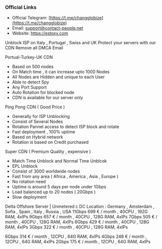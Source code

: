 ### Official Links

- Official Telegram: [https://t.me/changglobize](https://t.me/changglobize)
- Email: support@contact-people.net
- Website: https://estoxy.com


Unblock ISP on Italy , Portugal , Swiss and UK
Protect your servers with our CDN
Remove all DMCA Email 

 Portual-Turkey-UK CDN
- Based on 500 nodes 
- On Match time , it can increase upto 1000 Nodes 
- All Nodes are Hidden and unique to each User
- Able to detect Spy 
- Any Port Support
- Auto Rotation for blocked node 
- CDN is available for our server only


Ping Pong CDN ( Good Price )
- Generally for ISP Unblocking 
- Consist of Several Nodes
- Rotation Pannel access to detect ISP block and rotate 
- Fast deployment , 100% uptime
- Based on Hybrid network 
- Rotation is based on Credit purchased

Super CDN ( Premium Quality , expensive )
- Match Time Unblock and Normal Time Unblcok
- EPL Unblock 
- Consist of 3000 worldwide nodes
- Fast from any area ( Africa , America , Asia , Europe )
- No rotation need 
- Uptime is around 5 days per node under 1Gbps 
- Load balanced up to 20 nodes ( 20Gbps ) 
- Slow deployment





Delta Offshore Server |  Unmetered c
DC Location : Germany , Amsterdam , Sofia , Spain , Italy , Russia , USA
11Gbps  699 € / month , 40CPU , 192G RAM, 4xIPs
9Gbps   657 € / month ,  40CPU , 128G RAM, 4xIPs
7Gbps   505 € / month ,  40CPU , 128G RAM, 4xIPs
6Gbps   429 € / month ,  40CPU , 128G RAM, 4xIPs
3Gbps   322 € / month  ,  40CPU , 128G RAM, 4xIPs

6Gbps   314 € / month , 12CPU , 64G RAM, 4xIPs
4Gbps   248 € / month , 12CPU , 64G RAM, 4xIPs
2Gbps   175 € / month , 12CPU , 64G RAM, 4xIPs
